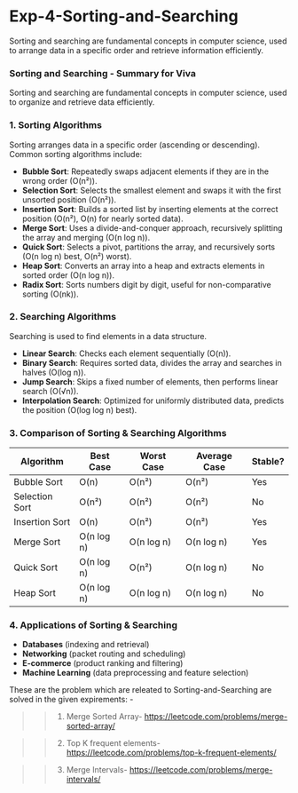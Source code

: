 # Exp-4-Sorting-and-Searching
Sorting and searching are fundamental concepts in computer science, used to arrange data in a specific order and retrieve information efficiently.
### **Sorting and Searching - Summary for Viva**

Sorting and searching are fundamental concepts in computer science, used to organize and retrieve data efficiently.

### **1. Sorting Algorithms**  
Sorting arranges data in a specific order (ascending or descending). Common sorting algorithms include:

- **Bubble Sort**: Repeatedly swaps adjacent elements if they are in the wrong order (O(n²)).  
- **Selection Sort**: Selects the smallest element and swaps it with the first unsorted position (O(n²)).  
- **Insertion Sort**: Builds a sorted list by inserting elements at the correct position (O(n²), O(n) for nearly sorted data).  
- **Merge Sort**: Uses a divide-and-conquer approach, recursively splitting the array and merging (O(n log n)).  
- **Quick Sort**: Selects a pivot, partitions the array, and recursively sorts (O(n log n) best, O(n²) worst).  
- **Heap Sort**: Converts an array into a heap and extracts elements in sorted order (O(n log n)).  
- **Radix Sort**: Sorts numbers digit by digit, useful for non-comparative sorting (O(nk)).  

### **2. Searching Algorithms**  
Searching is used to find elements in a data structure.

- **Linear Search**: Checks each element sequentially (O(n)).  
- **Binary Search**: Requires sorted data, divides the array and searches in halves (O(log n)).  
- **Jump Search**: Skips a fixed number of elements, then performs linear search (O(√n)).  
- **Interpolation Search**: Optimized for uniformly distributed data, predicts the position (O(log log n) best).  

### **3. Comparison of Sorting & Searching Algorithms**  
| Algorithm       | Best Case   | Worst Case  | Average Case  | Stable? |
|---------------|------------|------------|--------------|---------|
| Bubble Sort   | O(n)       | O(n²)      | O(n²)        | Yes     |
| Selection Sort| O(n²)      | O(n²)      | O(n²)        | No      |
| Insertion Sort| O(n)       | O(n²)      | O(n²)        | Yes     |
| Merge Sort    | O(n log n) | O(n log n) | O(n log n)   | Yes     |
| Quick Sort    | O(n log n) | O(n²)      | O(n log n)   | No      |
| Heap Sort     | O(n log n) | O(n log n) | O(n log n)   | No      |

### **4. Applications of Sorting & Searching**
- **Databases** (indexing and retrieval)  
- **Networking** (packet routing and scheduling)  
- **E-commerce** (product ranking and filtering)  
- **Machine Learning** (data preprocessing and feature selection)  

These are the problem which are releated to Sorting-and-Searching are solved in the given expirements: - 

>> 1. Merge Sorted Array- https://leetcode.com/problems/merge-sorted-array/
>>

>> 2. Top K frequent elements- https://leetcode.com/problems/top-k-frequent-elements/
>>

>> 3. Merge Intervals- https://leetcode.com/problems/merge-intervals/
>> 




